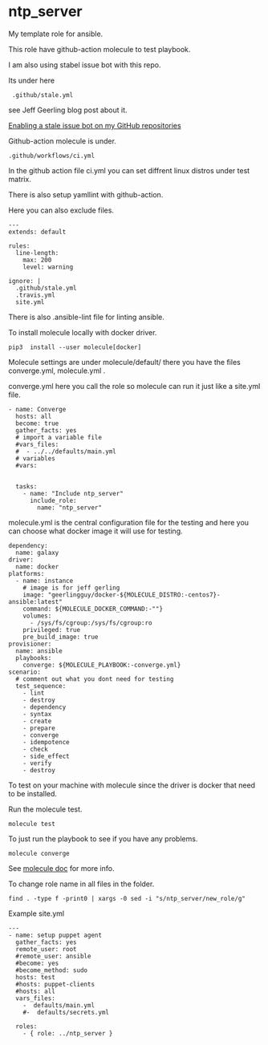 ntp_server
=========


My template role for ansible.

This role have github-action molecule to test playbook.

I am also using stabel issue bot with this repo.

Its under here

```
 .github/stale.yml

```

see Jeff Geerling blog post about it.

[Enabling a stale issue bot on my GitHub repositories](https://www.jeffgeerling.com/blog/2020/enabling-stale-issue-bot-on-my-github-repositories)

Github-action molecule is under.

```
.github/workflows/ci.yml

```
In the github action file ci.yml you
can set diffrent linux distros under test matrix.

There is also setup yamllint with github-action.

Here you can also exclude files.

```
---
extends: default

rules:
  line-length:
    max: 200
    level: warning

ignore: |
  .github/stale.yml
  .travis.yml
  site.yml

```

There is also .ansible-lint file for linting ansible.

To install molecule locally with docker driver.

```
pip3  install --user molecule[docker]

```

Molecule settings are under molecule/default/
there you have the files converge.yml, molecule.yml .

converge.yml here you call the role so molecule can run it 
just like a site.yml file.

```
- name: Converge
  hosts: all
  become: true
  gather_facts: yes
  # import a variable file
  #vars_files:
  #  - ../../defaults/main.yml
  # variables
  #vars:


  tasks:
    - name: "Include ntp_server"
      include_role:
        name: "ntp_server"
```

molecule.yml is the central configuration file for the testing and
here you can choose what docker image it will use for testing.

```
dependency:
  name: galaxy
driver:
  name: docker
platforms:
  - name: instance
    # image is for jeff gerling
    image: "geerlingguy/docker-${MOLECULE_DISTRO:-centos7}-ansible:latest"
    command: ${MOLECULE_DOCKER_COMMAND:-""}
    volumes:
      - /sys/fs/cgroup:/sys/fs/cgroup:ro
    privileged: true
    pre_build_image: true
provisioner:
  name: ansible
  playbooks:
    converge: ${MOLECULE_PLAYBOOK:-converge.yml}
scenario:
  # comment out what you dont need for testing
  test_sequence:
    - lint
    - destroy
    - dependency
    - syntax
    - create
    - prepare
    - converge
    - idempotence
    - check
    - side_effect
    - verify
    - destroy
```

To test on your machine with molecule since the driver is docker 
that need to be installed.

Run the molecule test.

```
molecule test
```

To just run the playbook to see if you have any problems.

```
molecule converge
```

See [molecule doc](https://molecule.readthedocs.io/en/latest/getting-started.html) for more info.


To change role name in all files in the folder.

```
find . -type f -print0 | xargs -0 sed -i "s/ntp_server/new_role/g"

```

Example site.yml

```
---
- name: setup puppet agent
  gather_facts: yes
  remote_user: root
  #remote_user: ansible
  #become: yes
  #become_method: sudo
  hosts: test
  #hosts: puppet-clients
  #hosts: all
  vars_files:
    -  defaults/main.yml
    #-  defaults/secrets.yml

  roles:
    - { role: ../ntp_server }
```
